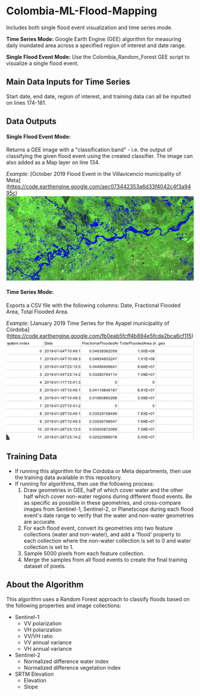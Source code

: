 # Colombia-ML-Flood-Mapping
Includes both single flood event visualization and time series mode. 

**Time Series Mode:** Google Earth Engine (GEE) algorithm for measuring daily inundated area across a specified region of interest and date range.

**Single Flood Event Mode:** Use the Colombia_Random_Forest GEE script to visualize a single flood event.

## Main Data Inputs for Time Series

Start date, end date, region of interest, and training data can all be inputted on lines 174-181.

## Data Outputs
#### Single Flood Event Mode:
Returns a GEE image with a "classification band" - i.e. the output of classifying the given flood event using the created classifier. The image can also added as a Map layer on line 134.

_Example_: [October 2019 Flood Event in the Villavicencio municipality of Meta] (https://code.earthengine.google.com/aec073442353a6d33f4042c4f3a9495c)
![](villavicencio.png)

#### Time Series Mode:
Exports a CSV file with the following columns: Date, Fractional Flooded Area, Total Flooded Area.

_Example_: [January 2019 Time Series for the Ayapel municipality of Córdoba] (https://code.earthengine.google.com/fb0eab5fcff4b894e5fcda2bca6cf115)
![](ayapel_ts.png)

## Training Data
  - If running this algorithm for the Córdoba or Meta departments, then use the training data available in this repository.
  - If running for algorithms, then use the following process:
    1. Draw geometries in GEE, half of which cover water and the other half which cover non-water regions during different flood events. Be as specific as possible in these geometries, and cross-compare images from Sentinel-1, Sentinel-2, or Planetscope during each flood event's date range to verify that the water and non-water geometries are accurate.
    2. For each flood event, convert its geometries into two feature collections (water and non-water), and add a 'flood' property to each collection where the non-water collection is set to 0 and water collection is set to 1.
    3. Sample 5000 pixels from each feature collection.
    4. Merge the samples from all flood events to create the final training dataset of pixels.

## About the Algorithm

This algorithm uses a Random Forest approach to classify floods based on the following properties and image collections:
- Sentinel-1
  - VV polarization
  - VH polarization
  - VV/VH ratio
  - VV annual variance
  - VH annual variance
- Sentinel-2
  - Normalized difference water index
  - Normalized difference vegetation index
- SRTM Elevation
  - Elevation
  - Slope
